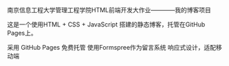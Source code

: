 南京信息工程大学管理工程学院HTML前端开发大作业————我的博客项目

这是一个使用HTML + CSS + JavaScript 搭建的静态博客，托管在GitHub Pages上。

采用 GitHub Pages 免费托管
使用Formspree作为留言系统
响应式设计，适配移动端
